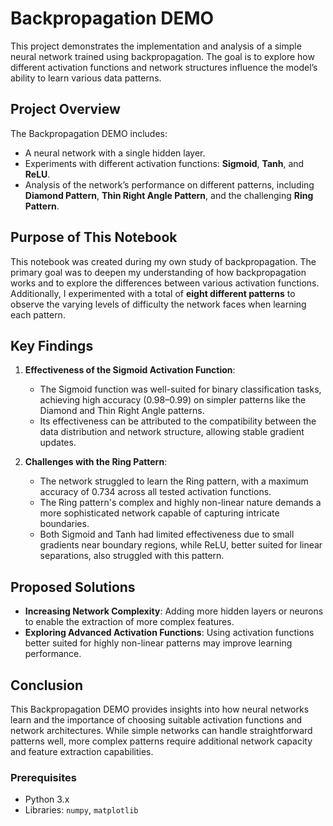 # Backpropagation DEMO

This project demonstrates the implementation and analysis of a simple neural network trained using backpropagation. The goal is to explore how different activation functions and network structures influence the model’s ability to learn various data patterns.

## Project Overview

The Backpropagation DEMO includes:
- A neural network with a single hidden layer.
- Experiments with different activation functions: **Sigmoid**, **Tanh**, and **ReLU**.
- Analysis of the network’s performance on different patterns, including **Diamond Pattern**, **Thin Right Angle Pattern**, and the challenging **Ring Pattern**.

## Purpose of This Notebook
This notebook was created during my own study of backpropagation. The primary goal was to deepen my understanding of how backpropagation works and to explore the differences between various activation functions. Additionally, I experimented with a total of **eight different patterns** to observe the varying levels of difficulty the network faces when learning each pattern.

## Key Findings

1. **Effectiveness of the Sigmoid Activation Function**:
   - The Sigmoid function was well-suited for binary classification tasks, achieving high accuracy (0.98–0.99) on simpler patterns like the Diamond and Thin Right Angle patterns.
   - Its effectiveness can be attributed to the compatibility between the data distribution and network structure, allowing stable gradient updates.

2. **Challenges with the Ring Pattern**:
   - The network struggled to learn the Ring pattern, with a maximum accuracy of 0.734 across all tested activation functions.
   - The Ring pattern's complex and highly non-linear nature demands a more sophisticated network capable of capturing intricate boundaries.
   - Both Sigmoid and Tanh had limited effectiveness due to small gradients near boundary regions, while ReLU, better suited for linear separations, also struggled with this pattern.

## Proposed Solutions

- **Increasing Network Complexity**: Adding more hidden layers or neurons to enable the extraction of more complex features.
- **Exploring Advanced Activation Functions**: Using activation functions better suited for highly non-linear patterns may improve learning performance.

## Conclusion

This Backpropagation DEMO provides insights into how neural networks learn and the importance of choosing suitable activation functions and network architectures. While simple networks can handle straightforward patterns well, more complex patterns require additional network capacity and feature extraction capabilities.

### Prerequisites
- Python 3.x
- Libraries: `numpy`, `matplotlib`
